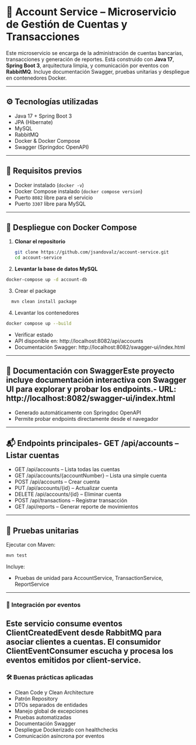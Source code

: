 # 🧾 Account Service – Microservicio de Gestión de Cuentas y Transacciones

Este microservicio se encarga de la administración de cuentas bancarias, transacciones y generación de reportes. 
Está construido con **Java 17**, **Spring Boot 3**, arquitectura limpia, y comunicación por eventos con **RabbitMQ**. 
Incluye documentación Swagger, pruebas unitarias y despliegue en contenedores Docker.

---

## ⚙️ Tecnologías utilizadas

- Java 17 + Spring Boot 3
- JPA (Hibernate)
- MySQL
- RabbitMQ
- Docker & Docker Compose
- Swagger (Springdoc OpenAPI)

---

## 🚀 Requisitos previos

- Docker instalado (`docker -v`)
- Docker Compose instalado (`docker compose version`)
- Puerto `8082` libre para el servicio
- Puerto `3307` libre para MySQL
---

## 🐳 Despliegue con Docker Compose

1. **Clonar el repositorio**
   ```bash
   git clone https://github.com/jsandovalz/account-service.git
   cd account-service
   ```
2. **Levantar la base de datos MySQL**
```bash
docker-compose up -d account-db 
```
3. Crear el package
```bash
  mvn clean install package 
```
4. Levantar los contenedores
```bash
docker compose up --build
```
- Verificar estado
- API disponible en: http://localhost:8082/api/accounts
- Documentación Swagger: http://localhost:8082/swagger-ui/index.html

---

## 📖 Documentación con SwaggerEste proyecto incluye documentación interactiva con Swagger UI para explorar y probar los endpoints.- URL: http://localhost:8082/swagger-ui/index.html
- Generado automáticamente con Springdoc OpenAPI
- Permite probar endpoints directamente desde el navegador
---

## 📬 Endpoints principales- GET /api/accounts – Listar cuentas
- GET /api/accounts – Lista todas las cuentas
- GET /api/accounts/{accountNumber} – Lista una simple cuenta
- POST /api/accounts – Crear cuenta
- PUT /api/accounts/{id} – Actualizar cuenta
- DELETE /api/accounts/{id} – Eliminar cuenta
- POST /api/transactions – Registrar transacción
- GET /api/reports – Generar reporte de movimientos
---

## 🧪 Pruebas unitarias
Ejecutar con Maven:
```bash
mvn test
```
Incluye:
- Pruebas de unidad para AccountService, TransactionService, ReportService

---
### 🔄 Integración por eventos
Este servicio consume eventos ClientCreatedEvent desde RabbitMQ 
para asociar clientes a cuentas. El consumidor ClientEventConsumer escucha y procesa los eventos emitidos por client-service.
---

### 🛠️ Buenas prácticas aplicadas
- Clean Code y Clean Architecture
- Patrón Repository
- DTOs separados de entidades
- Manejo global de excepciones
- Pruebas automatizadas
- Documentación Swagger
- Despliegue Dockerizado con healthchecks
- Comunicación asíncrona por eventos

